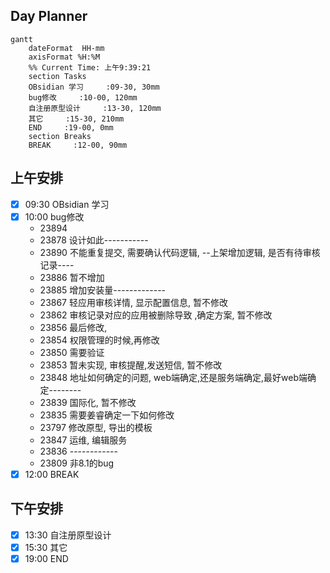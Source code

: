 ## Day Planner
```mermaid
gantt
    dateFormat  HH-mm
    axisFormat %H:%M
    %% Current Time: 上午9:39:21
    section Tasks
    OBsidian 学习     :09-30, 30mm
    bug修改     :10-00, 120mm
    自注册原型设计     :13-30, 120mm
    其它     :15-30, 210mm
    END     :19-00, 0mm
    section Breaks
    BREAK     :12-00, 90mm
```

## 上午安排
- [x] 09:30 OBsidian 学习
- [x] 10:00 bug修改
	- 23894
	- 23878 设计如此-----------
	- 23890 不能重复提交, 需要确认代码逻辑, --上架增加逻辑, 是否有待审核记录----
	- 23886 暂不增加
	- 23885 增加安装量-------------
	- 23867 轻应用审核详情, 显示配置信息,   暂不修改
	- 23862 审核记录对应的应用被删除导致 ,确定方案, 暂不修改
	- 23856 最后修改,
	- 23854 权限管理的时候,再修改
	- 23850 需要验证
	- 23853 暂未实现, 审核提醒,发送短信, 暂不修改
	- 23848 地址如何确定的问题, web端确定,还是服务端确定,最好web端确定--------
	- 23839 国际化, 暂不修改
	- 23835 需要姜睿确定一下如何修改
	- 23797 修改原型, 导出的模板
	- 23847 运维, 编辑服务
	- 23836 ------------
	- 23809 非8.1的bug
- [x] 12:00 BREAK

## 下午安排
- [x] 13:30 自注册原型设计
- [x] 15:30 其它
- [x] 19:00 END